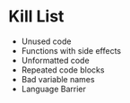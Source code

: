 Kill List
=========
* Unused code
* Functions with side effects
* Unformatted code
* Repeated code blocks
* Bad variable names
* Language Barrier